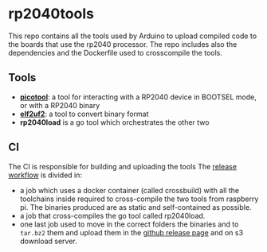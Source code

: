 # rp2040tools

This repo contains all the tools used by Arduino to upload compiled code to the boards that use the rp2040 processor.
The repo includes also the dependencies and the Dockerfile used to crosscompile the tools.

## Tools

- [**picotool**](https://github.com/raspberrypi/picotool): a tool for interacting with a RP2040 device in BOOTSEL mode, or with a RP2040 binary
- [**elf2uf2**](https://github.com/raspberrypi/pico-sdk/tree/master/tools/elf2uf2): a tool to convert binary format
- **rp2040load** is a go tool which orchestrates the other two

## CI
The CI is responsible for building and uploading the tools
The [release workflow](https://github.com/arduino/rp2040tools/blob/master/.github/workflows/release.yml) is divided in:

- a job which uses a docker container (called crossbuild) with all the toolchains inside required to cross-compile the two tools from raspberry pi. The binaries produced are as static and self-contained as possible.
- a job that cross-compiles the go tool called rp2040load.
- one last job used to move in the correct folders the binaries and to `tar.bz2` them and upload them in the [github release page](https://github.com/arduino/rp2040tools/releases) and on s3 download server.
